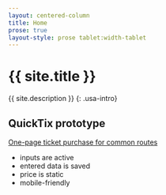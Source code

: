 ```yaml
---
layout: centered-column
title: Home
prose: true
layout-style: prose tablet:width-tablet
---
```

# {{ site.title }}

{{ site.description }}
{: .usa-intro}

## QuickTix prototype

[One-page ticket purchase for common routes](quick-tix.html)
- inputs are active
- entered data is saved
- price is static
- mobile-friendly